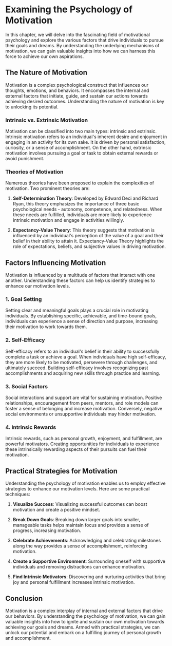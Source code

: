 Examining the Psychology of Motivation
=================================================

In this chapter, we will delve into the fascinating field of motivational psychology and explore the various factors that drive individuals to pursue their goals and dreams. By understanding the underlying mechanisms of motivation, we can gain valuable insights into how we can harness this force to achieve our own aspirations.

The Nature of Motivation
------------------------

Motivation is a complex psychological construct that influences our thoughts, emotions, and behaviors. It encompasses the internal and external factors that initiate, guide, and sustain our actions towards achieving desired outcomes. Understanding the nature of motivation is key to unlocking its potential.

### Intrinsic vs. Extrinsic Motivation

Motivation can be classified into two main types: intrinsic and extrinsic. Intrinsic motivation refers to an individual's inherent desire and enjoyment in engaging in an activity for its own sake. It is driven by personal satisfaction, curiosity, or a sense of accomplishment. On the other hand, extrinsic motivation involves pursuing a goal or task to obtain external rewards or avoid punishment.

### Theories of Motivation

Numerous theories have been proposed to explain the complexities of motivation. Two prominent theories are:

1. **Self-Determination Theory**: Developed by Edward Deci and Richard Ryan, this theory emphasizes the importance of three basic psychological needs - autonomy, competence, and relatedness. When these needs are fulfilled, individuals are more likely to experience intrinsic motivation and engage in activities willingly.

2. **Expectancy-Value Theory**: This theory suggests that motivation is influenced by an individual's perception of the value of a goal and their belief in their ability to attain it. Expectancy-Value Theory highlights the role of expectations, beliefs, and subjective values in driving motivation.

Factors Influencing Motivation
------------------------------

Motivation is influenced by a multitude of factors that interact with one another. Understanding these factors can help us identify strategies to enhance our motivation levels.

### 1. Goal Setting

Setting clear and meaningful goals plays a crucial role in motivating individuals. By establishing specific, achievable, and time-bound goals, individuals can experience a sense of direction and purpose, increasing their motivation to work towards them.

### 2. Self-Efficacy

Self-efficacy refers to an individual's belief in their ability to successfully complete a task or achieve a goal. When individuals have high self-efficacy, they are more likely to be motivated, persevere through challenges, and ultimately succeed. Building self-efficacy involves recognizing past accomplishments and acquiring new skills through practice and learning.

### 3. Social Factors

Social interactions and support are vital for sustaining motivation. Positive relationships, encouragement from peers, mentors, and role models can foster a sense of belonging and increase motivation. Conversely, negative social environments or unsupportive individuals may hinder motivation.

### 4. Intrinsic Rewards

Intrinsic rewards, such as personal growth, enjoyment, and fulfillment, are powerful motivators. Creating opportunities for individuals to experience these intrinsically rewarding aspects of their pursuits can fuel their motivation.

Practical Strategies for Motivation
-----------------------------------

Understanding the psychology of motivation enables us to employ effective strategies to enhance our motivation levels. Here are some practical techniques:

1. **Visualize Success**: Visualizing successful outcomes can boost motivation and create a positive mindset.

2. **Break Down Goals**: Breaking down larger goals into smaller, manageable tasks helps maintain focus and provides a sense of progress, increasing motivation.

3. **Celebrate Achievements**: Acknowledging and celebrating milestones along the way provides a sense of accomplishment, reinforcing motivation.

4. **Create a Supportive Environment**: Surrounding oneself with supportive individuals and removing distractions can enhance motivation.

5. **Find Intrinsic Motivators**: Discovering and nurturing activities that bring joy and personal fulfillment increases intrinsic motivation.

Conclusion
----------

Motivation is a complex interplay of internal and external factors that drive our behaviors. By understanding the psychology of motivation, we can gain valuable insights into how to ignite and sustain our own motivation towards achieving our goals and dreams. Armed with practical strategies, we can unlock our potential and embark on a fulfilling journey of personal growth and accomplishment.

